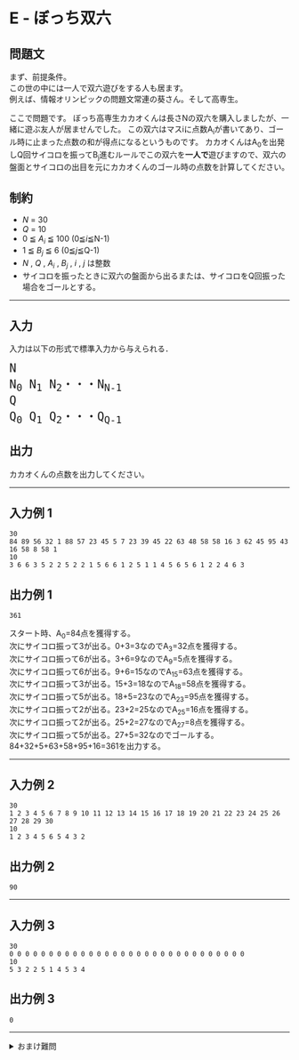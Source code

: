 # E - ぼっち双六

## 問題文
まず、前提条件。  
この世の中には一人で双六遊びをする人も居ます。  
例えば、情報オリンピックの問題文常連の葵さん。そして高専生。  

ここで問題です。
ぼっち高専生カカオくんは長さNの双六を購入しましたが、一緒に遊ぶ友人が居ませんでした。
この双六はマスiに点数A<sub>i</sub>が書いてあり、ゴール時に止まった点数の和が得点になるというものです。
カカオくんはA<sub>0</sub>を出発しQ回サイコロを振ってB<sub>j</sub>進むルールでこの双六を<strong>一人で</strong>遊びますので、双六の盤面とサイコロの出目を元にカカオくんのゴール時の点数を計算してください。

## 制約
* *N* = 30
* *Q* = 10
* 0 ≦ *A*<sub>*i*</sub> ≦ 100 (0≦*i*≦N-1)
* 1 ≦ *B*<sub>*j*</sub> ≦ 6 (0≦*j*≦Q-1)
* *N* , *Q* , *A*<sub>*i*</sub> , *B*<sub>*j*</sub> , *i* , *j* は整数
* サイコロを振ったときに双六の盤面から出るまたは、サイコロをQ回振った場合をゴールとする。
***
## 入力
入力は以下の形式で標準入力から与えられる．

<pre>
<span style="font-size: 150%">N
N<sub>0</sub> N<sub>1</sub> N<sub>2</sub>・・・N<sub>N-1</sub>
Q
Q<sub>0</sub> Q<sub>1</sub> Q<sub>2</sub>・・・Q<sub>Q-1</sub>
</pre>
## 出力
カカオくんの点数を出力してください。
***
## 入力例 1 
```
30
84 89 56 32 1 88 57 23 45 5 7 23 39 45 22 63 48 58 58 16 3 62 45 95 43 16 58 8 58 1
10
3 6 6 3 5 2 2 5 2 2 1 5 6 6 1 2 5 1 1 4 5 6 5 6 1 2 2 4 6 3
```
## 出力例 1
```
361
```
スタート時、A<sub>0</sub>=84点を獲得する。  
次にサイコロ振って3が出る。0+3=3なのでA<sub>3</sub>=32点を獲得する。  
次にサイコロ振って6が出る。3+6=9なのでA<sub>9</sub>=5点を獲得する。  
次にサイコロ振って6が出る。9+6=15なのでA<sub>15</sub>=63点を獲得する。    
次にサイコロ振って3が出る。15+3=18なのでA<sub>18</sub>=58点を獲得する。  
次にサイコロ振って5が出る。18+5=23なのでA<sub>23</sub>=95点を獲得する。  
次にサイコロ振って2が出る。23+2=25なのでA<sub>25</sub>=16点を獲得する。  
次にサイコロ振って2が出る。25+2=27なのでA<sub>27</sub>=8点を獲得する。  
次にサイコロ振って5が出る。27+5=32なのでゴールする。  
84+32+5+63+58+95+16=361を出力する。
***
## 入力例 2
```
30
1 2 3 4 5 6 7 8 9 10 11 12 13 14 15 16 17 18 19 20 21 22 23 24 25 26 27 28 29 30
10
1 2 3 4 5 6 5 4 3 2 
```
## 出力例 2
```
90
```

***
## 入力例 3
```
30
0 0 0 0 0 0 0 0 0 0 0 0 0 0 0 0 0 0 0 0 0 0 0 0 0 0 0 0 0 0
10
5 3 2 2 5 1 4 5 3 4
```
## 出力例 3
```
0
```
***
<details>
<summary>おまけ難問</summary>

 * 1 ≦ N ≦ 100000
 * 1 ≦ Q ≦ 30000
</details>
